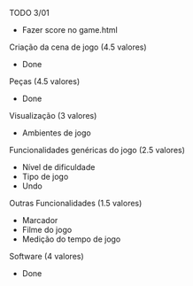 TODO
3/01
- Fazer score no game.html

Criação da cena de jogo (4.5 valores)
- Done


Peças (4.5 valores)
- Done


Visualização (3 valores)
- Ambientes de jogo


Funcionalidades genéricas do jogo (2.5 valores)
- Nível de dificuldade
- Tipo de jogo
- Undo


Outras Funcionalidades (1.5 valores)
- Marcador
- Filme do jogo
- Medição do tempo de jogo


Software (4 valores)
- Done
